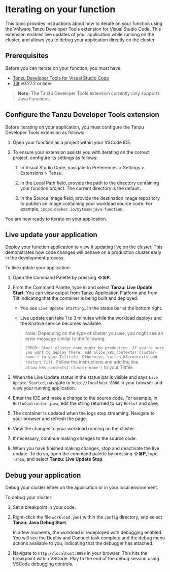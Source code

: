 # Iterating on your function

This topic provides instructions about how to iterate on your function using the
VMware Tanzu Developer Tools extension for Visual Studio Code.
This extension enables live updates of your application while running on the
cluster, and allows you to debug your application directly on the cluster.

## <a id="prereqs"></a> Prerequisites

Before you can iterate on your function, you must have:

- [Tanzu Developer Tools for Visual Studio Code](../vscode-extension/installation.md)
- [Tilt](https://docs.tilt.dev/install.html) v0.27.2 or later.

> **Note:** The Tanzu Developer Tools extension currently only supports Java Functions.

## <a id="configuration"></a> Configure the Tanzu Developer Tools extension

Before iterating on your application, you must configure the Tanzu Developer Tools extension as follows:

1. Open your function as a project within your VSCode IDE.

2. To ensure your extension assists you with iterating on the correct project,
configure its settings as follows:

    1. In Visual Studio Code, navigate to Preferences > Settings > Extensions > Tanzu.

    1. In the Local Path field, provide the path to the directory containing your function project.
    The current directory is the default.

    1. In the Source Image field, provide the destination image repository to publish
    an image containing your workload source code. For example, `index.docker.io/myteam/java-function`.

You are now ready to iterate on your application.

## <a id="live-update"></a> Live update your application

Deploy your function application to view it updating live on the cluster.
This demonstrates how code changes will behave on a production cluster early in the development process.

To live update your application:

1. Open the Command Palette by pressing **⇧⌘P**.

1. From the Command Palette, type in and select **Tanzu: Live Update Start**.
You can view output from Tanzu Application Platform and from Tilt indicating that
the container is being built and deployed.

    - You see `Live Update starting…` in the status bar at the bottom right.

    - Live update can take 1 to 3 minutes while the workload deploys and the Knative service becomes available.

    >Note: Depending on the type of cluster you use, you might see an error message similar to the following:

    >`ERROR: Stop! cluster-name might be production. If you're sure you want to deploy there,
    >add allow_k8s_contexts('cluster-name') to your Tiltfile. Otherwise, switch k8scontexts and restart Tilt.`
    >Follow the instructions and add the line `allow_k8s_contexts('cluster-name')` to your Tiltfile.

1. When the Live Update status in the status bar is visible and says
`Live Update Started`, navigate to `http://localhost:8080` in your browser
and view your running application.

1. Enter the IDE and make a change to the source code.
For example, in `HelloController.java`, edit the string returned to say `Hello!` and save.

1. The container is updated when the logs stop streaming. Navigate to your browser and refresh the page.

1. View the changes to your workload running on the cluster.

1. If necessary, continue making changes to the source code.

1. When you have finished making changes, stop and deactivate the live update.
To do so, open the command palette by pressing **⇧⌘P**, type `Tanzu`, and select **Tanzu: Live Update Stop**.

## <a id="debug-app"></a> Debug your application

Debug your cluster either on the application or in your local environment.

To debug your cluster:

1. Set a breakpoint in your code.

1. Right-click the file `workload.yaml` within the `config` directory, and select **Tanzu: Java Debug Start**.

    In a few moments, the workload is redeployed with debugging enabled.
    You will see the Deploy and Connect task complete and the debug menu actions
    available to you, indicating that the debugger has attached.

1. Navigate to `http://localhost:8080` in your browser. This hits the breakpoint within VSCode.
Play to the end of the debug session using VSCode debugging controls.
